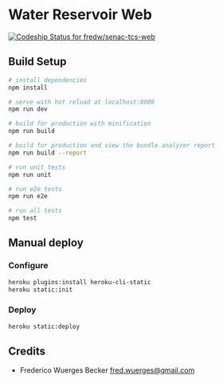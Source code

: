 Water Reservoir Web
================================================================================
[![Codeship Status for fredw/senac-tcs-web](https://app.codeship.com/projects/ea1fa610-1980-0135-1f15-7e4720114d12/status?branch=master)](https://app.codeship.com/projects/219312)


Build Setup
------------------------------------------------------------

``` bash
# install dependencies
npm install

# serve with hot reload at localhost:8080
npm run dev

# build for production with minification
npm run build

# build for production and view the bundle analyzer report
npm run build --report

# run unit tests
npm run unit

# run e2e tests
npm run e2e

# run all tests
npm test
```

Manual deploy
------------------------------------------------------------

### Configure
``` bash
heroku plugins:install heroku-cli-static 
heroku static:init
```

### Deploy
``` bash
heroku static:deploy
```

Credits
------------------------------------------------------------

* Frederico Wuerges Becker <fred.wuerges@gmail.com>

